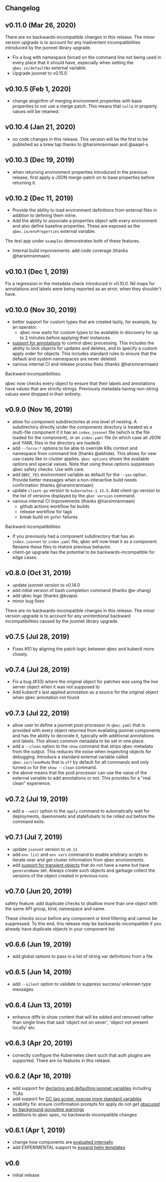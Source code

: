 Changelog
---

## v0.11.0 (Mar 26, 2020)

There are no backwards-incompatible changes in this release. The minor version upgrade is to account for any
inadvertent incompatibilities introduced by the jsonnet library upgrade.

* Fix a bug with namespace forced on the command line not being used in every place that it should have, especially
  when setting the `qbec.io/defaultNs` external variable.
* Upgrade jsonnet to v0.15.0

## v0.10.5 (Feb 1, 2020)

* change alogirthm of merging environment properties with base properties to not use a merge patch. This means that
  `null`s in property values will be retained. 

## v0.10.4 (Jan 21, 2020)

* no code changes in this release. This version will be the first to be published as a brew tap thanks to 
  @harsimranmaan and @aaqel-s

## v0.10.3 (Dec 19, 2019)

* when returning environment properties introduced in the previous release, first
  apply a JSON merge-patch on to base properties before returning it. 

## v0.10.2 (Dec 11, 2019)

* Provide the ability to load environment definitions from external files in addition to defining them inline.
* Add the ability to associate a properties object with every environment and also define baseline properties.
  These are exposed as the `qbec.io/envProperties` external variable. 

The test app under `examples` demonstrates both of these features.

* Internal build improvements: add code coverage (thanks @harsimranmaan)

## v0.10.1 (Dec 1, 2019)

Fix a regression in the metadata check introduced in v0.10.0. Nil maps for annotations
and labels were being reported as an error, when they shouldn't have.

## v0.10.0 (Nov 30, 2019)

* better support for custom types that are created lazily, for example, by an operator.
  * qbec now waits for custom types to be available in discovery for up to 2 minutes before applying their instances.
* [support for annotations](https://qbec.io/userguide/usage/directives/) to control qbec processing. This includes the 
  ability to lock objects for updates and deletes, and to specify a custom apply order for objects. This includes 
  standard rules to ensure that the default and system namespaces are never deleted.
* various internal CI and release process fixes (thanks @harsimranmaan)

Backward incompatibilities:

qbec now checks every object to ensure that their labels and annotations have values that are strictly strings.
Previously metadata having non-string values were dropped in their entirety.

## v0.9.0 (Nov 16, 2019)

* allow for component subdirectories at one level of nesting. A subdirectory directly under the components directory
  is treated as a multi-file component if it has an `index.jsonnet` file (which is the file loaded for the component),
  or an `index.yaml` file (in which case all JSON and YAML files in the directory are loaded).
* add `--force:*` options to be able to override K8s context and namespace from command line (thanks @abhide).
  This allows for new use-cases like in-cluster applies. `qbec options` shows the available options and special values.
  Note that using these options suppresses qbec safety checks. Use with care.
* add `QBEC_YES` environment variable as default for the `--yes` option. 
  Provide better messages when a non-interactive build needs confirmation (thanks @harsimranmaan)
* update `client-go` version to `kubernetes-1.15.5`. Add client-go version to the list of versions displayed by the
  `qbec version` command.
* various internal CI improvements (thanks @harsimranmaan)
  * github actions workflow for builds
  * release workflow for tags
  * break build on `gofmt` failures

Backward incompatibilities:

* If you previously had a component subdirectory that has an `index.jsonnet` or `index.yaml` file, qbec will now treat
  it as a component. Rename these files to restore previous behavior.
* client-go upgrade has the potential to be backwards-incompatible for edge cases.

## v0.8.0 (Oct 31, 2019)

* update jsonnet version to v0.14.0
* add initial version of bash completion command (thanks @e-zhang)
* add qbec logo (thanks @kvaps)
* minor bug fixes

There are no backwards-incompatible changes in this release. The minor version upgrade
is to account for any unintentional backward incompatibilities caused by the jsonnet
library upgrade.

## v0.7.5 (Jul 28, 2019)

* Fixes #51 by aligning the patch logic between qbec and kubectl more closely.

## v0.7.4 (Jul 28, 2019)

* Fix a bug (#33) where the original object for patches was using the live server object when it was not supposed to
* Add kubectl's last applied annotation as a source for the original object when qbec annotation not found

## v0.7.3 (Jul 22, 2019)

* allow user to define a jsonnet post-processor in `qbec.yaml` that is provided with every object returned
  from evaliating jsonnet components and has the ability to decorate it, typically with additional annotations
  and labels. This allows common metadata to be set in one place.
* add a `--clean` option to the `show` command that strips qbec metadata from the output. This reduces the noise
  when inspecting objects for debugging. Introduce a standard external variable called `qbec.io/cleanMode` that is 
  `off` by default for all commands and only turned `on` for the `show --clean` command.
* the above means that the post processor can use the value of the external variable to add annotations or not.
  This provides for a "real clean" experience.

## v0.7.2 (Jul 19, 2019)

* add a `--wait` option to the `apply` command to automatically wait for deployments, daemonsets and 
  statefulsets to be rolled out before the command exits.

## v0.7.1 (Jul 7, 2019)

* update `jsonnet` version to `v0.13`
* add `env list` and `env vars` command to enable arbitrary scripts to iterate over and get cluster information
  from qbec environments.
* add [support for transient objects](https://github.com/splunk/qbec/commit/78e778b19e5761c2a530917bd5bba9b7abb6fabf) 
  that do not have a name but have `generateName` set. Always create such objects and garbage collect the versions of 
  the object created in previous runs.

## v0.7.0 (Jun 20, 2019)

safety feature: add duplicate checks to disallow more than one object with the same API group, kind, namespace and name.

These checks occur before any component or kind filtering and cannot be suppressed. To this end, this release _may_
be backwards-incompatible if you already have duplicate objects in your component list.

## v0.6.6 (Jun 19, 2019)

* add global options to pass in a list of string var definitions from a file

## v0.6.5 (Jun 14, 2019)

* add `--silent` option to validate to suppress success/ unknown type messages

## v0.6.4 (Jun 13, 2019)

* enhance diffs to show content that will be added and removed rather than single lines that said 'object not on sever',
  'object not present locally' etc.

## v0.6.3 (Apr 20, 2019)

* correctly configure the Kubernetes client such that auth plugins are supported. There are no features in this release.

## v0.6.2 (Apr 16, 2019)

* add support for [declaring and defaulting jsonnet variables](https://github.com/splunk/qbec/pull/10) including TLAs
* add support for [GC tag scope, expose more standard variables](https://github.com/splunk/qbec/pull/13)
* usability fix: ensure confirmation prompts for apply do not get [obscured by background goroutine warnings](https://github.com/splunk/qbec/pull/16)
* additions to qbec spec, no backwards incompatible changes

## v0.6.1 (Apr 1, 2019)

* change how components are [evaluated internally](https://github.com/splunk/qbec/pull/6)
* add EXPERIMENTAL support to [expand helm templates](https://github.com/splunk/qbec/pull/8)

## v0.6

* initial release
